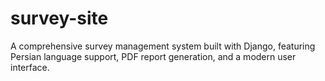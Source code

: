 # survey-site
A comprehensive survey management system built with Django, featuring Persian language support, PDF report generation, and a modern user interface.
